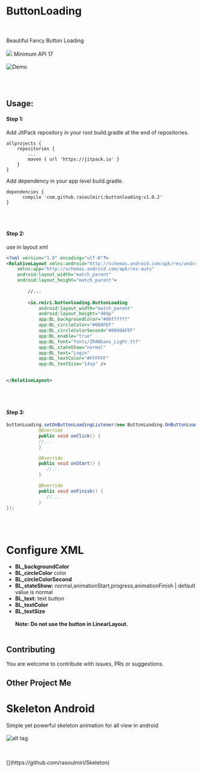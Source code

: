 # ButtonLoading
<br/><br/>
Beautiful Fancy Button Loading<br/><br/>
[![](https://jitpack.io/v/rasoulmiri/buttonloading.svg)](https://jitpack.io/#rasoulmiri/buttonloading)
Minimum API 17
<br/><br/>
![Demo](https://raw.githubusercontent.com/rasoulmiri/ButtonLoading/master/demoFile/1.gif)

<br/><br/>



## Usage:
#### Step 1:

Add JitPack repository in your root build.gradle at the end of repositories.

    allprojects {
        repositories {
    	    ...
    	    maven { url 'https://jitpack.io' }
        }
    }
   
Add dependency in your app level build.gradle.

    dependencies {
	      compile 'com.github.rasoulmiri:buttonloading:v1.0.2'
	}

<br/><br/>
#### Step 2:
use in layout xml 

```xml
<?xml version="1.0" encoding="utf-8"?>
<RelativeLayout xmlns:android="http://schemas.android.com/apk/res/android"
    xmlns:app="http://schemas.android.com/apk/res-auto"
    android:layout_width="match_parent"
    android:layout_height="match_parent">
    
        //...
  
        <io.rmiri.buttonloading.ButtonLoading
            android:layout_width="match_parent"
            android:layout_height="48dp"
            app:BL_backgroundColor="#80ffffff"
            app:BL_circleColor="#00AFEF"
            app:BL_circleColorSecond="#8000AFEF"
            app:BL_enable="true"
            app:BL_font="fonts/IRANSans_Light.ttf"
            app:BL_stateShow="normal"
            app:BL_text="Login"
            app:BL_textColor="#FFFFFF"
            app:BL_textSize="14sp" />

    
</RelativeLayout>
```
<br/><br/>
#### Step 3:

```java
buttonLoading.setOnButtonLoadingListener(new ButtonLoading.OnButtonLoadingListener() {
            @Override
            public void onClick() {
           	//...
            }

            @Override
            public void onStart() {
               //...
            }

            @Override
            public void onFinish() {
               //...
            }
});
```
<br/><br/>
# Configure XML
 * **BL_backgroundColor** 
 * **BL_circleColor** color 
 * **BL_circleColorSecond**
 * **BL_stateShow:** normal,animationStart,progress,animationFinish | default value is normal
 * **BL_text:** text button
 * **BL_textColor** 
 * **BL_textSize**
 <br/><br/>
 **Note: Do not use the button in LinearLayout.**
  <br/><br/>
 ## Contributing
 

You are welcome to contribute with issues, PRs or suggestions.



## Other Project Me

# Skeleton Android
Simple yet powerful skeleton animation for all view in android 
<br/><br/>
![alt tag](https://github.com/rasoulmiri/Skeleton/blob/master/demoFile/1.gif)
<br/><br/>


<br/>
[](https://github.com/rasoulmiri/Skeleton)
<br/>
